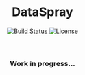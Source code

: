 <h1 align="center">DataSpray</h1>
<div align="center">
  <a href="https://github.com/datasprayio/dataspray">
    <img alt="Build Status" src="https://img.shields.io/badge/useful-false-red?style=for-the-badge">
  </a>
  <a href="https://github.com/datasprayio/dataspray/blob/master/LICENSE">
    <img alt="License" src="https://img.shields.io/github/license/datasprayio/dataspray?style=for-the-badge">
  </a>
</div>
<br />
<br />
<h3 align="center">Work in progress...</h3>
